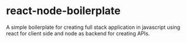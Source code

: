 # react-node-boilerplate
A simple boilerplate for creating full stack application in javascript using react for client side and node as backend for creating APIs.  
